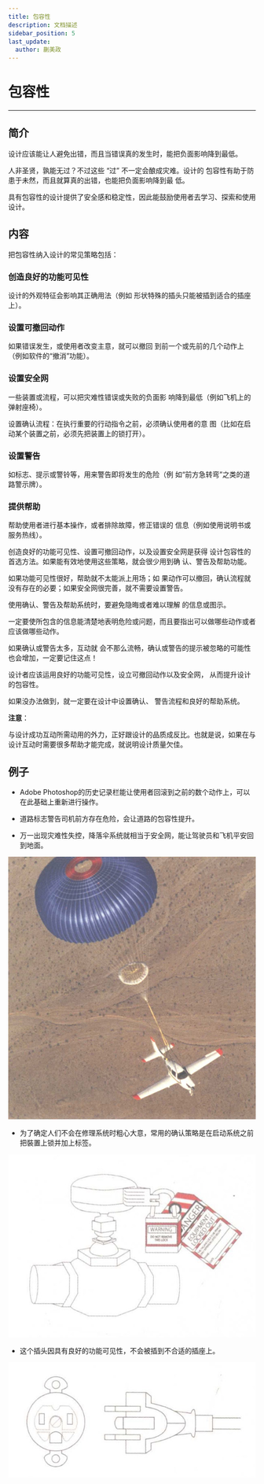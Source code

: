 ```yaml
---
title: 包容性
description: 文档描述
sidebar_position: 5
last_update:
  author: 蒯美政
---
```


# 包容性

------



## 简介

设计应该能让人避免出错，而且当错误真的发生时，能把负面影响降到最低。

人非圣贤，孰能无过？不过这些 “过” 不一定会酿成灾难。设计的 包容性有助于防患于未然，而且就算真的出错，也能把负面影响降到最 低。

具有包容性的设计提供了安全感和稳定性，因此能鼓励使用者去学习、探索和使用设计。

## 内容

把包容性纳入设计的常见策略包括：

### 创造良好的功能可见性

设计的外观特征会影响其正确用法（例如 形状特殊的插头只能被插到适合的插座上）。

### 设置可撤回动作

如果错误发生，或使用者改变主意，就可以撤回 到前一个或先前的几个动作上（例如软件的“撤消”功能）。

### 设置安全网

一些装置或流程，可以把灾难性错误或失败的负面影 响降到最低（例如飞机上的弹射座椅）。

设置确认流程：在执行重要的行动指令之前，必须确认使用者的意 图（比如在启动某个装置之前，必须先把装置上的锁打开）。

### 设置警告

如标志、提示或警铃等，用来警告即将发生的危险（例 如“前方急转弯”之类的道路警示牌）。

### 提供帮助

帮助使用者进行基本操作，或者排除故障，修正错误的 信息（例如使用说明书或服务热线）。

创造良好的功能可见性、设置可撤回动作，以及设置安全网是获得 设计包容性的首选方法。如果能有效地使用这些策略，就会很少用到确 认、警告及帮助功能。

如果功能可见性很好，帮助就不太能派上用场；如 果动作可以撤回，确认流程就没有存在的必要；如果安全网很完善，就不需要设置警告。

使用确认、警告及帮助系统时，要避免隐晦或者难以理解 的信息或图示。

一定要使所包含的信息能清楚地表明危险或问题，而且要指出可以做哪些动作或者应该做哪些动作。

如果确认或警告太多，互动就 会不那么流畅，确认或警告的提示被忽略的可能性也会增加，一定要记住这点！



设计者应该运用良好的功能可见性，设立可撤回动作以及安全网， 从而提升设计的包容性。

如果没办法做到，就一定要在设计中设置确认、 警告流程和良好的帮助系统。

**注意**：

与设计成功互动所需动用的外力，正好跟设计的品质成反比。也就是说，如果在与设计互动时需要很多帮助才能完成，就说明设计质量欠佳。

## 例子

- Adobe Photoshop的历史记录栏能让使用者回滚到之前的数个动作上，可以 在此基础上重新进行操作。

- 道路标志警告司机前方存在危险，会让道路的包容性提升。

- 万一出现灾难性失控，降落伞系统就相当于安全网，能让驾驶员和飞机平安回到地面。

![Untitled](./包容性.assets/1.jpg)

- 为了确定人们不会在修理系统时粗心大意，常用的确认策略是在启动系统之前把裝置上锁并加上标签。

![Untitled](./包容性.assets/2.jpg)

- 这个插头因具有良好的功能可见性，不会被插到不合适的插座上。

![Untitled](./包容性.assets/3.jpg)
